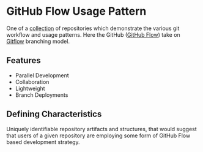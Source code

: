 # GitHub Flow Usage Pattern
One of a [collection](https://github.com/rayk/ref-repo) of repositories which demonstrate the various git workflow and
usage patterns. Here the GitHub ([GitHub Flow](https://guides.github.com/introduction/flow/)) take on [Gitflow](https://github.com/rayk/ref-repo-gitflow) branching 
model.


## Features

- Parallel Development
- Collaboration
- Lightweight
- Branch Deployments


## Defining Characteristics

Uniquely identifiable repository artifacts and structures, that would suggest that users of a given repository are
employing some form of GitHub Flow based development strategy.
